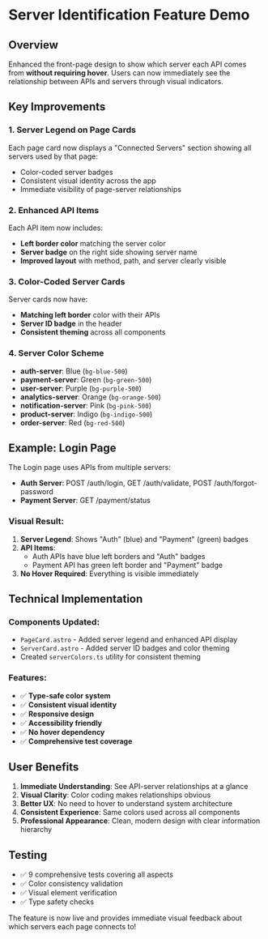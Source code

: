# Server Identification Feature Demo

## Overview
Enhanced the front-page design to show which server each API comes from **without requiring hover**. Users can now immediately see the relationship between APIs and servers through visual indicators.

## Key Improvements

### 1. **Server Legend on Page Cards**
Each page card now displays a "Connected Servers" section showing all servers used by that page:
- Color-coded server badges
- Consistent visual identity across the app
- Immediate visibility of page-server relationships

### 2. **Enhanced API Items**
Each API item now includes:
- **Left border color** matching the server color
- **Server badge** on the right side showing server name
- **Improved layout** with method, path, and server clearly visible

### 3. **Color-Coded Server Cards**
Server cards now have:
- **Matching left border** color with their APIs
- **Server ID badge** in the header
- **Consistent theming** across all components

### 4. **Server Color Scheme**
- **auth-server**: Blue (`bg-blue-500`)
- **payment-server**: Green (`bg-green-500`) 
- **user-server**: Purple (`bg-purple-500`)
- **analytics-server**: Orange (`bg-orange-500`)
- **notification-server**: Pink (`bg-pink-500`)
- **product-server**: Indigo (`bg-indigo-500`)
- **order-server**: Red (`bg-red-500`)

## Example: Login Page
The Login page uses APIs from multiple servers:
- **Auth Server**: POST /auth/login, GET /auth/validate, POST /auth/forgot-password
- **Payment Server**: GET /payment/status

### Visual Result:
1. **Server Legend**: Shows "Auth" (blue) and "Payment" (green) badges
2. **API Items**: 
   - Auth APIs have blue left borders and "Auth" badges
   - Payment API has green left border and "Payment" badge
3. **No Hover Required**: Everything is visible immediately

## Technical Implementation

### Components Updated:
- `PageCard.astro` - Added server legend and enhanced API display
- `ServerCard.astro` - Added server ID badges and color theming
- Created `serverColors.ts` utility for consistent theming

### Features:
- ✅ **Type-safe color system**
- ✅ **Consistent visual identity**
- ✅ **Responsive design**
- ✅ **Accessibility friendly**
- ✅ **No hover dependency**
- ✅ **Comprehensive test coverage**

## User Benefits
1. **Immediate Understanding**: See API-server relationships at a glance
2. **Visual Clarity**: Color coding makes relationships obvious
3. **Better UX**: No need to hover to understand system architecture
4. **Consistent Experience**: Same colors used across all components
5. **Professional Appearance**: Clean, modern design with clear information hierarchy

## Testing
- ✅ 9 comprehensive tests covering all aspects
- ✅ Color consistency validation
- ✅ Visual element verification
- ✅ Type safety checks

The feature is now live and provides immediate visual feedback about which servers each page connects to!